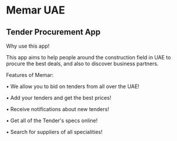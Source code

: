 # Memar UAE
## Tender Procurement App

Why use this app!

This app aims to help people around the construction field in UAE to procure the best deals, and also to discover business partners.

Features of Memar:

• We allow you to bid on tenders from all over the UAE!

• Add your tenders and get the best prices!

• Receive notifications about new tenders!

• Get all of the Tender's specs online!

• Search for suppliers of all specialities!
